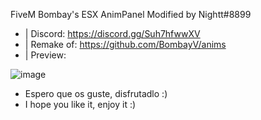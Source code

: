 FiveM Bombay's ESX AnimPanel Modified by Nightt#8899

- | Discord: https://discord.gg/Suh7hfwwXV
- | Remake of: https://github.com/BombayV/anims
- | Preview:

![image](https://user-images.githubusercontent.com/101990128/162641220-165b5016-acf2-4d8e-bda6-fcef14c635a1.png)

- Espero que os guste, disfrutadlo :)
- I hope you like it, enjoy it :)
